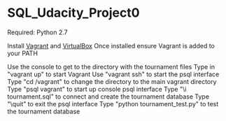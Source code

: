 # SQL_Udacity_Project0

Required: Python 2.7

Install [Vagrant](https://www.vagrantup.com/) and [VirtualBox](https://www.virtualbox.org/)
Once installed ensure Vagrant is added to your PATH

Use the console to get to the directory with the tournament files
Type in "vagrant up" to start Vagrant
Use "vagrant ssh" to start the psql interface
Type "cd /vagrant" to change the directory to the main vagrant directory
Type "psql vagrant" to start up console psql interface
Type "\i tournament.sql" to connect and create the tournament database
Type "\quit" to exit the psql interface
Type "python tournament_test.py" to test the tournament database
